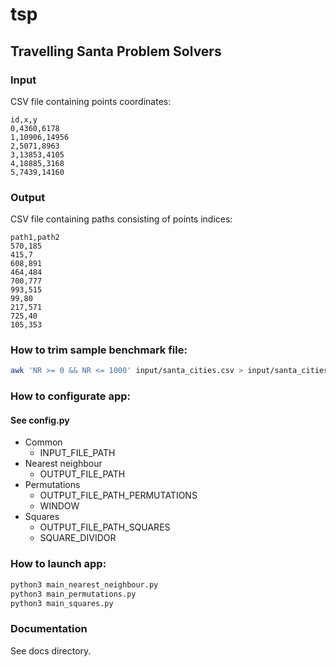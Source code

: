 # tsp
## Travelling  Santa Problem Solvers
### Input
CSV file containing points coordinates:
```csv
id,x,y
0,4360,6178
1,10906,14956
2,5071,8963
3,13853,4105
4,18885,3168
5,7439,14160
```
### Output
CSV file containing paths consisting of points indices:
```csv
path1,path2
570,185
415,7
608,891
464,484
700,777
993,515
99,80
217,571
725,40
105,353
```
### How to trim sample benchmark file:
```bash
awk 'NR >= 0 && NR <= 1000' input/santa_cities.csv > input/santa_cities_trimmed.csv
```
### How to configurate app:
#### See config.py
- Common
    - INPUT_FILE_PATH
- Nearest neighbour 
    - OUTPUT_FILE_PATH
- Permutations
    - OUTPUT_FILE_PATH_PERMUTATIONS
    - WINDOW
- Squares
    - OUTPUT_FILE_PATH_SQUARES
    - SQUARE_DIVIDOR
### How to launch app:
```bash
python3 main_nearest_neighbour.py
python3 main_permutations.py
python3 main_squares.py
```
### Documentation
See docs directory.
